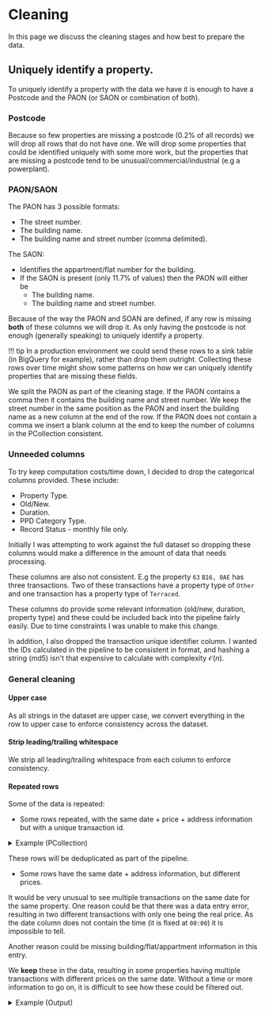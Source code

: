 # Cleaning

In this page we discuss the cleaning stages and how best to prepare the data.

## Uniquely identify a property.

To uniquely identify a property with the data we have it is enough to have a Postcode and the PAON (or SAON or combination of both).

### Postcode

Because so few properties are missing a postcode (0.2% of all records) we will drop all rows that do not have one. We will drop some properties that could be identified uniquely with some more work, but the properties that are missing a postcode tend to be unusual/commercial/industrial (e.g a powerplant).

### PAON/SAON

The PAON has 3 possible formats:

- The street number.
- The building name.
- The building name and street number (comma delimited).

The SAON:

- Identifies the appartment/flat number for the building.
- If the SAON is present (only 11.7% of values) then the PAON will either be
    - The building name.
    - The building name and street number.

Because of the way the PAON and SOAN are defined, if any row is missing **both** of these columns we will drop it. As only having the postcode is not enough (generally speaking) to uniquely identify a property.

!!! tip
    In a production environment we could send these rows to a sink table (in BigQuery for example), rather than drop them outright. Collecting these rows over time might show some patterns on how we can uniquely identify properties that are missing these fields.

We split the PAON as part of the cleaning stage. If the PAON contains a comma then it contains the building name and street number. We keep the street number in the same position as the PAON and insert the building name as a new column at the end of the row. If the PAON does not contain a comma we insert a blank column at the end to keep the number of columns in the PCollection consistent.

### Unneeded columns

To try keep computation costs/time down, I decided to drop the categorical columns provided. These include:

- Property Type.
- Old/New.
- Duration.
- PPD Category Type.
- Record Status - monthly file only.

Initially I was attempting to work against the full dataset so dropping these columns would make a difference in the amount of data that needs processing.

These columns are also not consistent. E.g the property `63` `B16, 0AE` has three transactions. Two of these transactions have a property type of `Other` and one transaction has a property type of `Terraced`.

These columns do provide some relevant information (old/new, duration, property type) and these could be included back into the pipeline fairly easily. Due to time constraints I was unable to make this change.

In addition, I also dropped the transaction unique identifier column. I wanted the IDs calculated in the pipeline to be consistent in format, and hashing a string (md5) isn't that expensive to calculate with complexity $\mathcal{O}(n)$.

### General cleaning

#### Upper case

As all strings in the dataset are upper case, we convert everything in the row to upper case to enforce consistency across the dataset.

#### Strip leading/trailing whitespace

We strip all leading/trailing whitespace from each column to enforce consistency.

#### Repeated rows

Some of the data is repeated:

- Some rows repeated, with the same date + price + address information but with a unique transaction id.

<details>
    <summary>Example (PCollection)</summary>

```json
[
  {
    "fd4634faec47c29de40bbf7840723b41": [
      "317500",
      "2020-11-13 00:00",
      "B90 3LA",
      "1",
      "",
      "VERSTONE ROAD",
      "SHIRLEY",
      "SOLIHULL",
      "SOLIHULL",
      "WEST MIDLANDS",
      ""
    ]
  },
  {
    "fd4634faec47c29de40bbf7840723b41": [
      "317500",
      "2020-11-13 00:00",
      "B90 3LA",
      "1",
      "",
      "VERSTONE ROAD",
      "SHIRLEY",
      "SOLIHULL",
      "SOLIHULL",
      "WEST MIDLANDS",
      ""
    ]
  }
]
```

</details>

These rows will be deduplicated as part of the pipeline.

- Some rows have the same date + address information, but different prices.

It would be very unusual to see multiple transactions on the same date for the same property. One reason could be that there was a data entry error, resulting in two different transactions with only one being the real price. As the date column does not contain the time (it is fixed at `00:00`) it is impossible to tell.

Another reason could be missing building/flat/appartment information in this entry.

We **keep** these in the data, resulting in some properties having multiple transactions with different prices on the same date. Without a time or more information to go on, it is difficult to see how these could be filtered out.

<details>
    <summary>Example (Output)</summary>

```json
[
  {
    "property_id": "20d5c335c8d822a40baab0ecd57e92a4",
    "readable_address": "53 PAVENHAM DRIVE\nBIRMINGHAM\nWEST MIDLANDS\nB5 7TN",
    "flat_appartment": "",
    "builing": "",
    "number": "53",
    "street": "PAVENHAM DRIVE",
    "locality": "",
    "town": "BIRMINGHAM",
    "district": "BIRMINGHAM",
    "county": "WEST MIDLANDS",
    "postcode": "B5 7TN",
    "property_transactions": [
      {
        "price": 270000,
        "transaction_date": "2020-04-23",
        "year": 2020
      },
      {
        "price": 364000,
        "transaction_date": "2020-04-23",
        "year": 2020
      }
    ],
    "latest_transaction_year": 2020
  }
]

```

</details>
